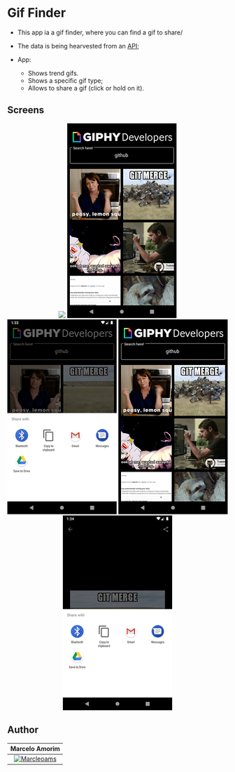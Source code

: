 # Gif Finder

- This app ia a gif finder, where you can find a gif to share/

- The data is being hearvested from an <a href='https://developers.giphy.com/'>API</a>;

- App:
    - Shows trend gifs.
    - Shows a specific gif type;
    - Allows to share a gif (click or hold on it).

## Screens

<p align="center">
<img src='screenshots/trends_gif.png'/>
<img src='screenshots/specific_gif.png'/>
<img src='screenshots/share1_gif.png'/>
<img src='screenshots/specific_gif.png'/>
<img src='screenshots/share2_gif.png'/>
</p>

## Author

| **Marcelo Amorim** |
| :---: |
| [![Marcleoams](https://avatars2.githubusercontent.com/u/63866348?s=200)](https://www.linkedin.com/in/marceloams/) |